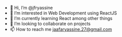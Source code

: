 - 👋 Hi, I’m @jfryassine
- 👀 I’m interested in Web Development using ReactJS
- 🌱 I’m currently learning React among other things
- 💞️ I’m looking to collaborate on projects  
- 📫 How to reach me jaafaryassine.27@gmail.com


<!---
jfryassine/jfryassine is a ✨ special ✨ repository because its `README.md` (this file) appears on your GitHub profile.
You can click the Preview link to take a look at your changes.
--->
